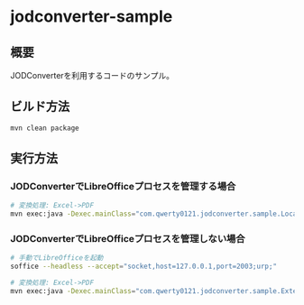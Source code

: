 # jodconverter-sample

## 概要

JODConverterを利用するコードのサンプル。

## ビルド方法

```bash
mvn clean package
```

## 実行方法

### JODConverterでLibreOfficeプロセスを管理する場合

```bash
# 変換処理: Excel->PDF
mvn exec:java -Dexec.mainClass="com.qwerty0121.jodconverter.sample.LocalOfficeManagerSample"
```

### JODConverterでLibreOfficeプロセスを管理しない場合

```bash
# 手動でLibreOfficeを起動
soffice --headless --accept="socket,host=127.0.0.1,port=2003;urp;"

# 変換処理: Excel->PDF
mvn exec:java -Dexec.mainClass="com.qwerty0121.jodconverter.sample.ExternalOfficeManagerSample"
```
